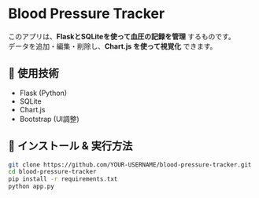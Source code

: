 # Blood Pressure Tracker

このアプリは、**FlaskとSQLiteを使って血圧の記録を管理** するものです。  
データを追加・編集・削除し、**Chart.js を使って視覚化** できます。

## 🚀 使用技術
- Flask (Python)
- SQLite
- Chart.js
- Bootstrap (UI調整)

## 📌 インストール & 実行方法
```bash
git clone https://github.com/YOUR-USERNAME/blood-pressure-tracker.git
cd blood-pressure-tracker
pip install -r requirements.txt
python app.py